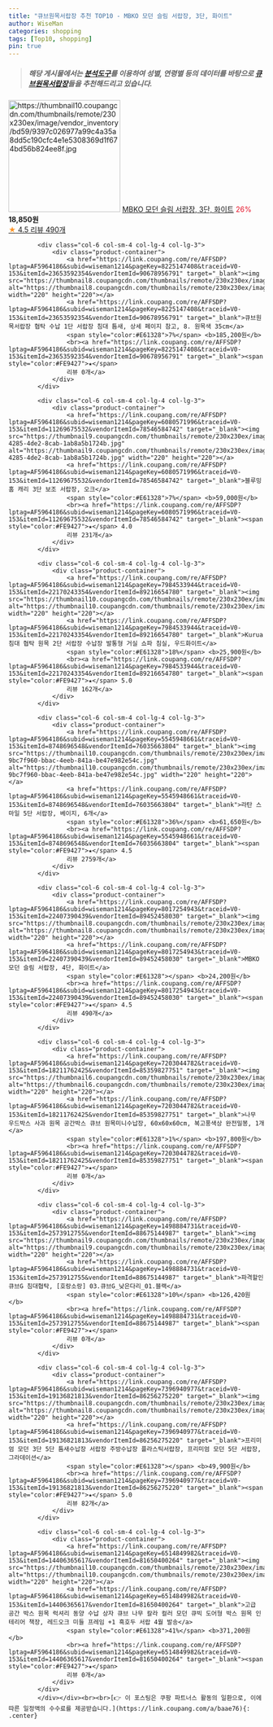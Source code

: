 ```yaml
---
title: "큐브원목서랍장 추천 TOP10 - MBKO 모던 슬림 서랍장, 3단, 화이트"
author: WiseMan
categories: shopping
tags: [Top10, shopping]
pin: true
---
```


> ##### 해당 게시물에서는 [**분석도구**](https://itemscout.io/)를 이용하여 **성별**, **연령별** 등의 데이터를 바탕으로 [**큐브원목서랍장**](https://link.coupang.com/a/baae76)들을 추천해드리고 있습니다.
<div class="container"><div class="row">
            <div class="col-6 col-sm-4 col-lg-4 col-lg-3">
                <div class="product-container">
                    <a href="https://link.coupang.com/re/AFFSDP?lptag=AF5964186&subid=wiseman1214&pageKey=8017254943&traceid=V0-153&itemId=22407390434&vendorItemId=89452458092" target="_blank"><img src="https://thumbnail10.coupangcdn.com/thumbnails/remote/230x230ex/image/vendor_inventory/bd59/9397c026977a99c4a35a8dd5c190cfc4e1e5308369d1f674bd56b824ee8f.jpg" alt="https://thumbnail10.coupangcdn.com/thumbnails/remote/230x230ex/image/vendor_inventory/bd59/9397c026977a99c4a35a8dd5c190cfc4e1e5308369d1f674bd56b824ee8f.jpg" width="220" height="220"></a>
                    <a href="https://link.coupang.com/re/AFFSDP?lptag=AF5964186&subid=wiseman1214&pageKey=8017254943&traceid=V0-153&itemId=22407390434&vendorItemId=89452458092" target="_blank">MBKO 모던 슬림 서랍장, 3단, 화이트</a>
                    <span style="color:#E61328">26%</span> <b>18,850원</b>
                    <br><a href="https://link.coupang.com/re/AFFSDP?lptag=AF5964186&subid=wiseman1214&pageKey=8017254943&traceid=V0-153&itemId=22407390434&vendorItemId=89452458092" target="_blank"><span style="color:#FE9427">★</span> 4.5
                    리뷰 490개</a>
                </div>
            </div>
            
            <div class="col-6 col-sm-4 col-lg-4 col-lg-3">
                <div class="product-container">
                    <a href="https://link.coupang.com/re/AFFSDP?lptag=AF5964186&subid=wiseman1214&pageKey=8225147408&traceid=V0-153&itemId=23653592354&vendorItemId=90678956791" target="_blank"><img src="https://thumbnail8.coupangcdn.com/thumbnails/remote/230x230ex/image/vendor_inventory/c1a5/84c94a18f4327c65d63bb214495793dd230909b62db70d91b47385cea31b.jpg" alt="https://thumbnail8.coupangcdn.com/thumbnails/remote/230x230ex/image/vendor_inventory/c1a5/84c94a18f4327c65d63bb214495793dd230909b62db70d91b47385cea31b.jpg" width="220" height="220"></a>
                    <a href="https://link.coupang.com/re/AFFSDP?lptag=AF5964186&subid=wiseman1214&pageKey=8225147408&traceid=V0-153&itemId=23653592354&vendorItemId=90678956791" target="_blank">큐브원목서랍장 협탁 수납 1단 서랍장 침대 틈새, 상세 페이지 참고, 8. 원목색 35cm</a>
                    <span style="color:#E61328">7%</span> <b>185,200원</b>
                    <br><a href="https://link.coupang.com/re/AFFSDP?lptag=AF5964186&subid=wiseman1214&pageKey=8225147408&traceid=V0-153&itemId=23653592354&vendorItemId=90678956791" target="_blank"><span style="color:#FE9427">★</span> 
                    리뷰 0개</a>
                </div>
            </div>
            
            <div class="col-6 col-sm-4 col-lg-4 col-lg-3">
                <div class="product-container">
                    <a href="https://link.coupang.com/re/AFFSDP?lptag=AF5964186&subid=wiseman1214&pageKey=6080571996&traceid=V0-153&itemId=11269675532&vendorItemId=78546584742" target="_blank"><img src="https://thumbnail9.coupangcdn.com/thumbnails/remote/230x230ex/image/retail/images/2021/09/15/10/5/75cdd1d2-4285-4de2-8cab-1ab8a5b1724b.jpg" alt="https://thumbnail9.coupangcdn.com/thumbnails/remote/230x230ex/image/retail/images/2021/09/15/10/5/75cdd1d2-4285-4de2-8cab-1ab8a5b1724b.jpg" width="220" height="220"></a>
                    <a href="https://link.coupang.com/re/AFFSDP?lptag=AF5964186&subid=wiseman1214&pageKey=6080571996&traceid=V0-153&itemId=11269675532&vendorItemId=78546584742" target="_blank">블루밍홈 캐리 3단 보조 서랍장, 오크</a>
                    <span style="color:#E61328">7%</span> <b>59,000원</b>
                    <br><a href="https://link.coupang.com/re/AFFSDP?lptag=AF5964186&subid=wiseman1214&pageKey=6080571996&traceid=V0-153&itemId=11269675532&vendorItemId=78546584742" target="_blank"><span style="color:#FE9427">★</span> 4.0
                    리뷰 231개</a>
                </div>
            </div>
            
            <div class="col-6 col-sm-4 col-lg-4 col-lg-3">
                <div class="product-container">
                    <a href="https://link.coupang.com/re/AFFSDP?lptag=AF5964186&subid=wiseman1214&pageKey=7984533944&traceid=V0-153&itemId=22170243354&vendorItemId=89216654780" target="_blank"><img src="https://thumbnail10.coupangcdn.com/thumbnails/remote/230x230ex/image/vendor_inventory/2790/3c2168bde5fec8d7f8561bf5adadc95b6ddd4ccbda9a741bc80f1a536ae2.png" alt="https://thumbnail10.coupangcdn.com/thumbnails/remote/230x230ex/image/vendor_inventory/2790/3c2168bde5fec8d7f8561bf5adadc95b6ddd4ccbda9a741bc80f1a536ae2.png" width="220" height="220"></a>
                    <a href="https://link.coupang.com/re/AFFSDP?lptag=AF5964186&subid=wiseman1214&pageKey=7984533944&traceid=V0-153&itemId=22170243354&vendorItemId=89216654780" target="_blank">Kurua 침대 협탁 원목 2단 서랍장 수납장 발통형 거실 쇼파 침실, 우드화이트</a>
                    <span style="color:#E61328">18%</span> <b>25,900원</b>
                    <br><a href="https://link.coupang.com/re/AFFSDP?lptag=AF5964186&subid=wiseman1214&pageKey=7984533944&traceid=V0-153&itemId=22170243354&vendorItemId=89216654780" target="_blank"><span style="color:#FE9427">★</span> 5.0
                    리뷰 162개</a>
                </div>
            </div>
            
            <div class="col-6 col-sm-4 col-lg-4 col-lg-3">
                <div class="product-container">
                    <a href="https://link.coupang.com/re/AFFSDP?lptag=AF5964186&subid=wiseman1214&pageKey=5545948661&traceid=V0-153&itemId=8748696548&vendorItemId=76035663804" target="_blank"><img src="https://thumbnail10.coupangcdn.com/thumbnails/remote/230x230ex/image/retail/images/1009693181988175-9bc7f960-bbac-4eeb-841a-be47e982e54c.jpg" alt="https://thumbnail10.coupangcdn.com/thumbnails/remote/230x230ex/image/retail/images/1009693181988175-9bc7f960-bbac-4eeb-841a-be47e982e54c.jpg" width="220" height="220"></a>
                    <a href="https://link.coupang.com/re/AFFSDP?lptag=AF5964186&subid=wiseman1214&pageKey=5545948661&traceid=V0-153&itemId=8748696548&vendorItemId=76035663804" target="_blank">라탄 스마일 5단 서랍장, 베이지, 6개</a>
                    <span style="color:#E61328">36%</span> <b>61,650원</b>
                    <br><a href="https://link.coupang.com/re/AFFSDP?lptag=AF5964186&subid=wiseman1214&pageKey=5545948661&traceid=V0-153&itemId=8748696548&vendorItemId=76035663804" target="_blank"><span style="color:#FE9427">★</span> 4.5
                    리뷰 2759개</a>
                </div>
            </div>
            
            <div class="col-6 col-sm-4 col-lg-4 col-lg-3">
                <div class="product-container">
                    <a href="https://link.coupang.com/re/AFFSDP?lptag=AF5964186&subid=wiseman1214&pageKey=8017254943&traceid=V0-153&itemId=22407390439&vendorItemId=89452458030" target="_blank"><img src="https://thumbnail8.coupangcdn.com/thumbnails/remote/230x230ex/image/vendor_inventory/cbbf/a952f450994cad45ceb218bbe0c65b052c86f395d7f63fb398bff09ac7f8.jpg" alt="https://thumbnail8.coupangcdn.com/thumbnails/remote/230x230ex/image/vendor_inventory/cbbf/a952f450994cad45ceb218bbe0c65b052c86f395d7f63fb398bff09ac7f8.jpg" width="220" height="220"></a>
                    <a href="https://link.coupang.com/re/AFFSDP?lptag=AF5964186&subid=wiseman1214&pageKey=8017254943&traceid=V0-153&itemId=22407390439&vendorItemId=89452458030" target="_blank">MBKO 모던 슬림 서랍장, 4단, 화이트</a>
                    <span style="color:#E61328"></span> <b>24,200원</b>
                    <br><a href="https://link.coupang.com/re/AFFSDP?lptag=AF5964186&subid=wiseman1214&pageKey=8017254943&traceid=V0-153&itemId=22407390439&vendorItemId=89452458030" target="_blank"><span style="color:#FE9427">★</span> 4.5
                    리뷰 490개</a>
                </div>
            </div>
            
            <div class="col-6 col-sm-4 col-lg-4 col-lg-3">
                <div class="product-container">
                    <a href="https://link.coupang.com/re/AFFSDP?lptag=AF5964186&subid=wiseman1214&pageKey=7203044782&traceid=V0-153&itemId=18211762425&vendorItemId=85359827751" target="_blank"><img src="https://thumbnail6.coupangcdn.com/thumbnails/remote/230x230ex/image/vendor_inventory/d9a7/4e06563b21602a9bcebf5792c3151cc787c6bbe0f59cd1252452fd4bcdf3.png" alt="https://thumbnail6.coupangcdn.com/thumbnails/remote/230x230ex/image/vendor_inventory/d9a7/4e06563b21602a9bcebf5792c3151cc787c6bbe0f59cd1252452fd4bcdf3.png" width="220" height="220"></a>
                    <a href="https://link.coupang.com/re/AFFSDP?lptag=AF5964186&subid=wiseman1214&pageKey=7203044782&traceid=V0-153&itemId=18211762425&vendorItemId=85359827751" target="_blank">나무 우드박스 사과 원목 공간박스 큐브 원목미니수납장, 60x60x60cm, 복고풍색상 완전밀봉, 1개</a>
                    <span style="color:#E61328">1%</span> <b>197,800원</b>
                    <br><a href="https://link.coupang.com/re/AFFSDP?lptag=AF5964186&subid=wiseman1214&pageKey=7203044782&traceid=V0-153&itemId=18211762425&vendorItemId=85359827751" target="_blank"><span style="color:#FE9427">★</span> 
                    리뷰 0개</a>
                </div>
            </div>
            
            <div class="col-6 col-sm-4 col-lg-4 col-lg-3">
                <div class="product-container">
                    <a href="https://link.coupang.com/re/AFFSDP?lptag=AF5964186&subid=wiseman1214&pageKey=1498884731&traceid=V0-153&itemId=2573912755&vendorItemId=88675144987" target="_blank"><img src="https://thumbnail9.coupangcdn.com/thumbnails/remote/230x230ex/image/vendor_inventory/1680/75e5e033f039b8381a832eeb5f6069f5a0e28bdd09a121fed511e8d13201.jpg" alt="https://thumbnail9.coupangcdn.com/thumbnails/remote/230x230ex/image/vendor_inventory/1680/75e5e033f039b8381a832eeb5f6069f5a0e28bdd09a121fed511e8d13201.jpg" width="220" height="220"></a>
                    <a href="https://link.coupang.com/re/AFFSDP?lptag=AF5964186&subid=wiseman1214&pageKey=1498884731&traceid=V0-153&itemId=2573912755&vendorItemId=88675144987" target="_blank">파격할인 큐브G 침대협탁, [호랑소랑] 03.큐브G_낮은다리_01.블랙</a>
                    <span style="color:#E61328">10%</span> <b>126,420원</b>
                    <br><a href="https://link.coupang.com/re/AFFSDP?lptag=AF5964186&subid=wiseman1214&pageKey=1498884731&traceid=V0-153&itemId=2573912755&vendorItemId=88675144987" target="_blank"><span style="color:#FE9427">★</span> 
                    리뷰 0개</a>
                </div>
            </div>
            
            <div class="col-6 col-sm-4 col-lg-4 col-lg-3">
                <div class="product-container">
                    <a href="https://link.coupang.com/re/AFFSDP?lptag=AF5964186&subid=wiseman1214&pageKey=7396940977&traceid=V0-153&itemId=19136821813&vendorItemId=86256275220" target="_blank"><img src="https://thumbnail8.coupangcdn.com/thumbnails/remote/230x230ex/image/vendor_inventory/edf1/c1595d1032ea3266e958fb55974ff52eefb6c581ceb69351625b34b815bd.jpg" alt="https://thumbnail8.coupangcdn.com/thumbnails/remote/230x230ex/image/vendor_inventory/edf1/c1595d1032ea3266e958fb55974ff52eefb6c581ceb69351625b34b815bd.jpg" width="220" height="220"></a>
                    <a href="https://link.coupang.com/re/AFFSDP?lptag=AF5964186&subid=wiseman1214&pageKey=7396940977&traceid=V0-153&itemId=19136821813&vendorItemId=86256275220" target="_blank">프리미엄 모던 3단 5단 틈새수납장 서랍장 주방수납장 플라스틱서랍장, 프리미엄 모던 5단 서랍장, 그라데이션</a>
                    <span style="color:#E61328"></span> <b>49,900원</b>
                    <br><a href="https://link.coupang.com/re/AFFSDP?lptag=AF5964186&subid=wiseman1214&pageKey=7396940977&traceid=V0-153&itemId=19136821813&vendorItemId=86256275220" target="_blank"><span style="color:#FE9427">★</span> 5.0
                    리뷰 82개</a>
                </div>
            </div>
            
            <div class="col-6 col-sm-4 col-lg-4 col-lg-3">
                <div class="product-container">
                    <a href="https://link.coupang.com/re/AFFSDP?lptag=AF5964186&subid=wiseman1214&pageKey=6514849982&traceid=V0-153&itemId=14406365617&vendorItemId=81650400264" target="_blank"><img src="https://thumbnail10.coupangcdn.com/thumbnails/remote/230x230ex/image/vendor_inventory/4943/875d601bbb61b3c009234dc9aa50d8f4b6d28b37f4c7de1800deb3e2ea0b.jpg" alt="https://thumbnail10.coupangcdn.com/thumbnails/remote/230x230ex/image/vendor_inventory/4943/875d601bbb61b3c009234dc9aa50d8f4b6d28b37f4c7de1800deb3e2ea0b.jpg" width="220" height="220"></a>
                    <a href="https://link.coupang.com/re/AFFSDP?lptag=AF5964186&subid=wiseman1214&pageKey=6514849982&traceid=V0-153&itemId=14406365617&vendorItemId=81650400264" target="_blank">고급 공간 박스 원목 럭셔리 동양 수납 상자 큐브 나무 칼라 컬러 모던 큐빅 도어형 박스 원목 인테리어 책장, 레드오크 미들 프레임 +1 흑호두 서랍 4월 발송</a>
                    <span style="color:#E61328">41%</span> <b>371,200원</b>
                    <br><a href="https://link.coupang.com/re/AFFSDP?lptag=AF5964186&subid=wiseman1214&pageKey=6514849982&traceid=V0-153&itemId=14406365617&vendorItemId=81650400264" target="_blank"><span style="color:#FE9427">★</span> 
                    리뷰 0개</a>
                </div>
            </div>
            </div></div><br><br>[👉 이 포스팅은 쿠팡 파트너스 활동의 일환으로, 이에 따른 일정액의 수수료를 제공받습니다.](https://link.coupang.com/a/baae76){: .center}